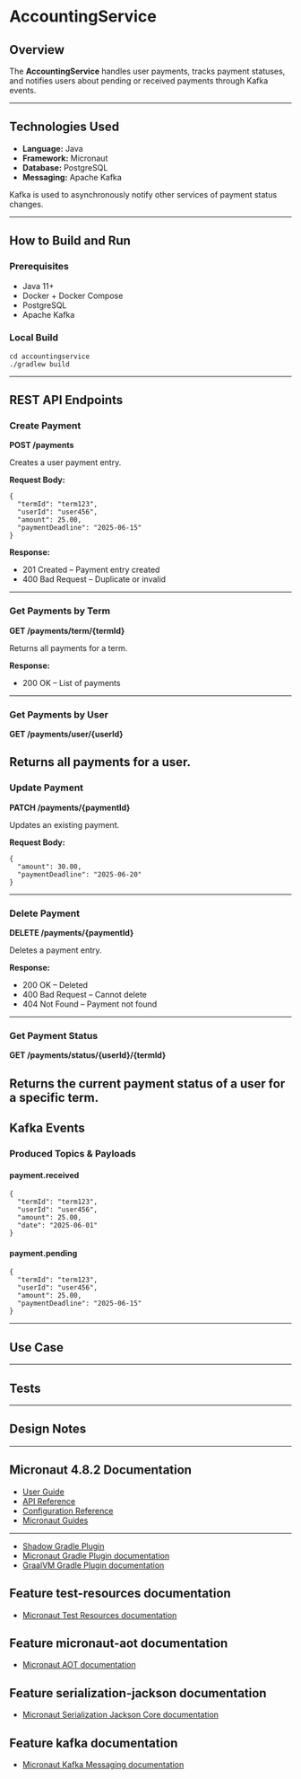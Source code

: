# AccountingService

## Overview

The **AccountingService** handles user payments, tracks payment statuses, and notifies users about pending or received payments through Kafka events.

---

## Technologies Used

- **Language:** Java
- **Framework:** Micronaut
- **Database:** PostgreSQL
- **Messaging:** Apache Kafka

Kafka is used to asynchronously notify other services of payment status changes.

---

## How to Build and Run

### Prerequisites

- Java 11+
- Docker + Docker Compose
- PostgreSQL
- Apache Kafka

### Local Build

```
cd accountingservice
./gradlew build
```
---

## REST API Endpoints
### Create Payment
**POST /payments**

Creates a user payment entry.

**Request Body:**
```
{
  "termId": "term123",
  "userId": "user456",
  "amount": 25.00,
  "paymentDeadline": "2025-06-15"
}
```

**Response:**

- 201 Created – Payment entry created
- 400 Bad Request – Duplicate or invalid
---

### Get Payments by Term
**GET /payments/term/{termId}**

Returns all payments for a term.

**Response:**

- 200 OK – List of payments
---

### Get Payments by User
**GET /payments/user/{userId}**

Returns all payments for a user.
---

### Update Payment
**PATCH /payments/{paymentId}**

Updates an existing payment.

**Request Body:**
```
{
  "amount": 30.00,
  "paymentDeadline": "2025-06-20"
}
```
---

### Delete Payment
**DELETE /payments/{paymentId}**

Deletes a payment entry.

**Response:**

- 200 OK – Deleted
- 400 Bad Request – Cannot delete
- 404 Not Found – Payment not found
---

### Get Payment Status
**GET /payments/status/{userId}/{termId}**

Returns the current payment status of a user for a specific term.
---

## Kafka Events

### Produced Topics & Payloads

#### payment.received
```
{
  "termId": "term123",
  "userId": "user456",
  "amount": 25.00,
  "date": "2025-06-01"
}
```

#### payment.pending
```
{
  "termId": "term123",
  "userId": "user456",
  "amount": 25.00,
  "paymentDeadline": "2025-06-15"
}
```
---

## Use Case

---

## Tests

---

## Design Notes


---


## Micronaut 4.8.2 Documentation

- [User Guide](https://docs.micronaut.io/4.8.2/guide/index.html)
- [API Reference](https://docs.micronaut.io/4.8.2/api/index.html)
- [Configuration Reference](https://docs.micronaut.io/4.8.2/guide/configurationreference.html)
- [Micronaut Guides](https://guides.micronaut.io/index.html)
---

- [Shadow Gradle Plugin](https://gradleup.com/shadow/)
- [Micronaut Gradle Plugin documentation](https://micronaut-projects.github.io/micronaut-gradle-plugin/latest/)
- [GraalVM Gradle Plugin documentation](https://graalvm.github.io/native-build-tools/latest/gradle-plugin.html)
## Feature test-resources documentation

- [Micronaut Test Resources documentation](https://micronaut-projects.github.io/micronaut-test-resources/latest/guide/)


## Feature micronaut-aot documentation

- [Micronaut AOT documentation](https://micronaut-projects.github.io/micronaut-aot/latest/guide/)


## Feature serialization-jackson documentation

- [Micronaut Serialization Jackson Core documentation](https://micronaut-projects.github.io/micronaut-serialization/latest/guide/)


## Feature kafka documentation

- [Micronaut Kafka Messaging documentation](https://micronaut-projects.github.io/micronaut-kafka/latest/guide/index.html)


